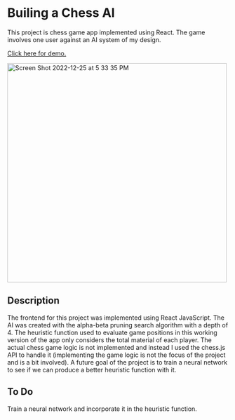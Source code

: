 
# Builing a Chess AI

This project is chess game app implemented using React. The game involves one user against an AI system of my design.

[Click here for demo.](https://samueltesfai.github.io/react-chess-app/)

<p >
<img height="500" alt="Screen Shot 2022-12-25 at 5 33 35 PM" src="https://user-images.githubusercontent.com/67299283/209488545-bb79aaf1-a080-4569-b7c2-8a722b3fc06b.png">
</p>

## Description

The frontend for this project was implemented using React JavaScript. The AI was created with the alpha-beta pruning search algorithm with a depth of 4. 
The heuristic function used to evaluate game positions in this working version of the app only considers the total material of each player. The actual
chess game logic is not implemented and instead I used the chess.js API to handle it (implementing the game logic is not the focus of the project and 
is a bit involved). A future goal of the project is to train a neural network to see if we can produce a better heuristic function with it. 

## To Do

Train a neural network and incorporate it in the heuristic function.
